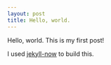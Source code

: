 ```yaml
---
layout: post
title: Hello, world.
---
```


Hello, world. This is my first post!

I used [jekyll-now](https://github.com/barryclark/jekyll-now) to build this.
